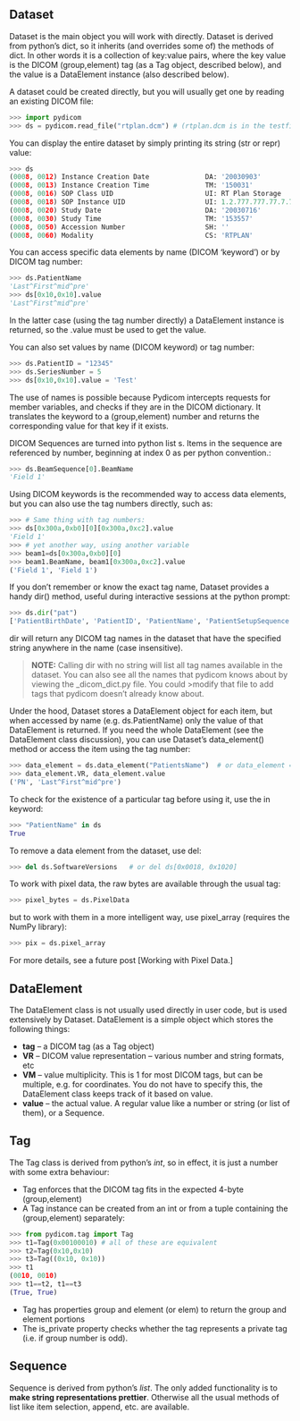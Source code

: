 <!-- 
.. title: Read DICOM files in Python
.. slug: read-dicom-files-in-python
.. date: 2016-04-18 13:07:55 UTC+02:00
.. tags: dicom; python; pydicom
.. category: python dicom
.. link: 
.. description: 
.. type: text
-->

## Dataset
Dataset is the main object you will work with directly. Dataset is derived from python’s dict, so it inherits (and overrides some of) the methods of dict. In other words it is a collection of key:value pairs, where the key value is the DICOM (group,element) tag (as a Tag object, described below), and the value is a DataElement instance (also described below).

A dataset could be created directly, but you will usually get one by reading an existing DICOM file:

```python
>>> import pydicom
>>> ds = pydicom.read_file("rtplan.dcm") # (rtplan.dcm is in the testfiles directory)
```

You can display the entire dataset by simply printing its string (str or repr) value:

```python
>>> ds
(0008, 0012) Instance Creation Date              DA: '20030903'
(0008, 0013) Instance Creation Time              TM: '150031'
(0008, 0016) SOP Class UID                       UI: RT Plan Storage
(0008, 0018) SOP Instance UID                    UI: 1.2.777.777.77.7.7777.7777.20030903150023
(0008, 0020) Study Date                          DA: '20030716'
(0008, 0030) Study Time                          TM: '153557'
(0008, 0050) Accession Number                    SH: ''
(0008, 0060) Modality                            CS: 'RTPLAN'
```

You can access specific data elements by name (DICOM ‘keyword’) or by DICOM tag number:

```python
>>> ds.PatientName
'Last^First^mid^pre'
>>> ds[0x10,0x10].value
'Last^First^mid^pre'
```

In the latter case (using the tag number directly) a DataElement instance is returned, so the .value must be used to get the value.

You can also set values by name (DICOM keyword) or tag number:

```python
>>> ds.PatientID = "12345"
>>> ds.SeriesNumber = 5
>>> ds[0x10,0x10].value = 'Test'
```

The use of names is possible because Pydicom intercepts requests for member variables, and checks if they are in the DICOM dictionary. It translates the keyword to a (group,element) number and returns the corresponding value for that key if it exists.

DICOM Sequences are turned into python list s. Items in the sequence are referenced by number, beginning at index 0 as per python convention.:

```python
>>> ds.BeamSequence[0].BeamName
'Field 1'
```

Using DICOM keywords is the recommended way to access data elements, but you can also use the tag numbers directly, such as:

```python
>>> # Same thing with tag numbers:
>>> ds[0x300a,0xb0][0][0x300a,0xc2].value
'Field 1'
>>> # yet another way, using another variable
>>> beam1=ds[0x300a,0xb0][0]
>>> beam1.BeamName, beam1[0x300a,0xc2].value
('Field 1', 'Field 1')
```

If you don’t remember or know the exact tag name, Dataset provides a handy dir() method, useful during interactive sessions at the python prompt:

```python
>>> ds.dir("pat")
['PatientBirthDate', 'PatientID', 'PatientName', 'PatientSetupSequence', 'PatientSex']
```

dir will return any DICOM tag names in the dataset that have the specified string anywhere in the name (case insensitive).

>**NOTE:**
>Calling dir with no string will list all tag names available in the dataset.
>You can also see all the names that pydicom knows about by viewing the _dicom_dict.py file. You could >modify that file to add tags that pydicom doesn’t already know about.

Under the hood, Dataset stores a DataElement object for each item, but when accessed by name (e.g. ds.PatientName) only the value of that DataElement is returned. If you need the whole DataElement (see the DataElement class discussion), you can use Dataset’s data_element() method or access the item using the tag number:

```python
>>> data_element = ds.data_element("PatientsName")  # or data_element = ds[0x10,0x10]
>>> data_element.VR, data_element.value
('PN', 'Last^First^mid^pre')
```

To check for the existence of a particular tag before using it, use the in keyword:
```python
>>> "PatientName" in ds
True
```
To remove a data element from the dataset, use del:

```python
>>> del ds.SoftwareVersions   # or del ds[0x0018, 0x1020]
```

To work with pixel data, the raw bytes are available through the usual tag:

```python
>>> pixel_bytes = ds.PixelData
```

but to work with them in a more intelligent way, use pixel_array (requires the NumPy library):

```python
>>> pix = ds.pixel_array
```

For more details, see a future post [Working with Pixel Data.]

## DataElement
The DataElement class is not usually used directly in user code, but is used extensively by Dataset. DataElement is a simple object which stores the following things:

* **tag** – a DICOM tag (as a Tag object)
* **VR** – DICOM value representation – various number and string formats, etc
* **VM** – value multiplicity. This is 1 for most DICOM tags, but can be multiple, e.g. for coordinates. You do not have to specify this, the DataElement class keeps track of it based on value.
* **value** – the actual value. A regular value like a number or string (or list of them), or a Sequence.

## Tag
The Tag class is derived from python’s *int*, so in effect, it is just a number with some extra behaviour:

* Tag enforces that the DICOM tag fits in the expected 4-byte (group,element)
* A Tag instance can be created from an int or from a tuple containing the (group,element) separately:
 
```python
>>> from pydicom.tag import Tag
>>> t1=Tag(0x00100010) # all of these are equivalent
>>> t2=Tag(0x10,0x10)
>>> t3=Tag((0x10, 0x10))
>>> t1
(0010, 0010)
>>> t1==t2, t1==t3
(True, True)
```

* Tag has properties group and element (or elem) to return the group and element portions
* The is_private property checks whether the tag represents a private tag (i.e. if group number is odd).

## Sequence
Sequence is derived from python’s *list*. The only added functionality is to **make string representations prettier**. Otherwise all the usual methods of list like item selection, append, etc. are available.
